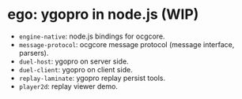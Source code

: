 # ego: ygopro in node.js (WIP)

 - `engine-native`: node.js bindings for ocgcore.
 - `message-protocol`: ocgcore message protocol (message interface, parsers).
 - `duel-host`: ygopro on server side.
 - `duel-client`: ygopro on client side.
 - `replay-laminate`: ygopro replay persist tools.
 - `player2d`: replay viewer demo.
